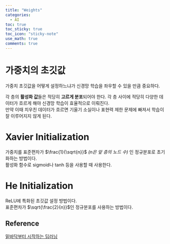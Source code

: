 ```yaml
---
title: "Weights"
categories:
  - AI
toc: true
toc_sticky: true
toc_icon: "sticky-note"
use_math: true
comments: true
---
```

 
# 가중치의 초깃값
가중치 초깃값을 어떻게 설정하느냐가 신경망 학습을 좌우할 수 있을 만큼 중요하다.    

각 층의 **활성화 값**들은 적당히 **고르게 분포**되어야 한다. 각 층 사이에 적당히 다양한 데이터가 흐르게 해야 신경망 학습이 효율적으로 이뤄진다.    
만약 이때 치우친 데이터가 흐르면 기울기 소실이나 표현력 제한 문제에 빠져서 학습이 잘 이루어지지 않게 된다.
      
# Xavier Initialization
가중치를 표준편차가 $\frac{1}{\sqrt{n}}$ _(n은 앞 층의 노드 수)_ 인 정규분포로 초기화하는 방법이다.   
활성화 함수로 sigmoid나 tanh 등을 사용할 때 사용한다.  
         
# He Initialization
ReLU에 특화된 초깃값 설정 방법이다.    
표준편차가 $\sqrt{\frac{2}{n}}$인 정규분포를 사용하는 방법이다.

## Reference
[밑바닥부터 시작하는 딥러닝 ](https://www.yes24.com/Product/Goods/34970929)
